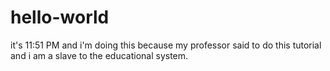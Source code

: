 # hello-world
it's 11:51 PM and i'm doing this because my professor said to do this tutorial and i am a slave to the educational system.
